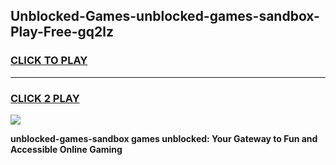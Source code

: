 
## Unblocked-Games-unblocked-games-sandbox-Play-Free-gq2lz
<h3>
<a href="https://premium76.site?title=unblocked-games-sandbox&ref=19M">CLICK TO PLAY</a></h3>
<hr>

<h3>
<a href="https://premium76.site?title=unblocked-games-sandbox&ref=19M">CLICK 2 PLAY</a>
  
</h3>

<a href="https://premium76.site?title=unblocked-games-sandbox&ref=19M"><img src="https://clearcache.store/games.png"></a>


**unblocked-games-sandbox games unblocked: Your Gateway to Fun and Accessible Online Gaming**
